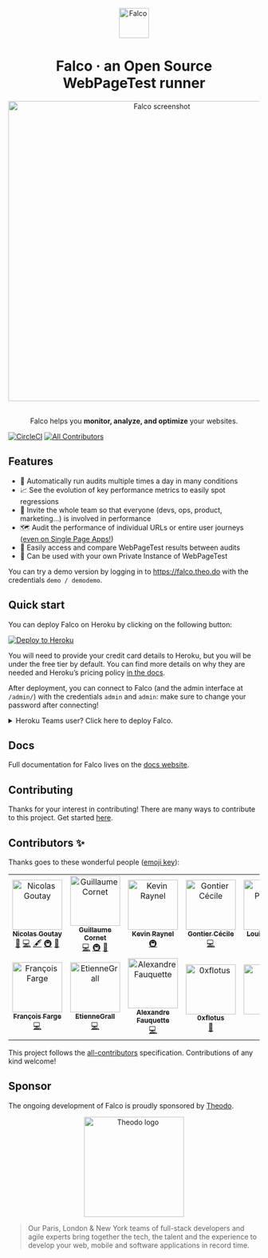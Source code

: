 <p align="center">
  <a href="https://getfal.co">
    <img alt="Falco" src="https://falco-backup-db.s3.eu-west-3.amazonaws.com/logo.svg" width="60" />
  </a>
</p>
<h1 align="center">
  Falco · an Open Source WebPageTest runner
</h1>

<div align="center">
  <a href="https://getfal.co">
    <img alt="Falco screenshot" src="https://falco-backup-db.s3.eu-west-3.amazonaws.com/falco_screenshot.jpg" width="600"/>
  </a>
</div>

<br />

<p align="center">
    Falco helps you <b>monitor, analyze, and optimize</b> your websites.
</p>

[![CircleCI](https://circleci.com/gh/theodo/falco/tree/master.svg?style=svg)](https://circleci.com/gh/theodo/falco/tree/master)
[![All Contributors](https://img.shields.io/badge/all_contributors-13-orange.svg?style=flat-square)](#contributors)

## Features

- 🔬 Automatically run audits multiple times a day in many conditions
- 📈 See the evolution of key performance metrics to easily spot regressions
- 👥 Invite the whole team so that everyone (devs, ops, product, marketing…) is involved in performance
- 🗺 Audit the performance of individual URLs or entire user journeys ([even on Single Page Apps!](https://css-tricks.com/recipes-for-performance-testing-single-page-applications-in-webpagetest/))
- 📸 Easily access and compare WebPageTest results between audits
- 🙈 Can be used with your own Private Instance of WebPageTest

You can try a demo version by logging in to https://falco.theo.do with the credentials `demo / demodemo`.

## Quick start

You can deploy Falco on Heroku by clicking on the following button:

[![Deploy to Heroku](https://www.herokucdn.com/deploy/button.svg)](https://heroku.com/deploy?template=https://github.com/theodo/falco/tree/1.1.1)

You will need to provide your credit card details to Heroku, but you will be under the free tier by default. You can find more details on why they are needed and Heroku’s pricing policy [in the docs](https://getfal.co).

After deployment, you can connect to Falco (and the admin interface at `/admin/`) with the credentials `admin` and `admin`: make sure to change your password after connecting!

<details>
<summary>Heroku Teams user? Click here to deploy Falco.</summary>
<br />
Heroku Teams do not allow for free Dynos, thus the above button will not work. Instead, you can click the following, Heroku Teams-specific button that will create “hobby”-sized dynos:
<br />
<br />
<a href="https://heroku.com/deploy?template=https://github.com/theodo/falco/tree/heroku-teams-button"><img src="https://www.herokucdn.com/deploy/button.svg" alt="Deploy to Heroku" /></a>
</details>

## Docs

Full documentation for Falco lives on the [docs website](https://getfal.co).

## Contributing

Thanks for your interest in contributing! There are many ways to contribute to this project. Get started [here](./CONTRIBUTING.md).

## Contributors ✨

Thanks goes to these wonderful people ([emoji key](https://allcontributors.org/docs/en/emoji-key)):

<!-- ALL-CONTRIBUTORS-LIST:START - Do not remove or modify this section -->
<!-- prettier-ignore -->
<table>
  <tr>
    <td align="center"><a href="https://phacks.dev/"><img src="https://avatars1.githubusercontent.com/u/2587348?v=4" width="100px;" alt="Nicolas Goutay"/><br /><sub><b>Nicolas Goutay</b></sub></a><br /><a href="#design-phacks" title="Design">🎨</a> <a href="https://github.com/theodo/falco/commits?author=phacks" title="Code">💻</a> <a href="#content-phacks" title="Content">🖋</a> <a href="#infra-phacks" title="Infrastructure (Hosting, Build-Tools, etc)">🚇</a> <a href="https://github.com/theodo/falco/commits?author=phacks" title="Documentation">📖</a></td>
    <td align="center"><a href="https://github.com/gllmcornet"><img src="https://avatars3.githubusercontent.com/u/35029311?v=4" width="100px;" alt="Guillaume Cornet"/><br /><sub><b>Guillaume Cornet</b></sub></a><br /><a href="https://github.com/theodo/falco/commits?author=gllmcornet" title="Code">💻</a> <a href="#infra-gllmcornet" title="Infrastructure (Hosting, Build-Tools, etc)">🚇</a> <a href="#design-gllmcornet" title="Design">🎨</a></td>
    <td align="center"><a href="https://github.com/kraynel"><img src="https://avatars3.githubusercontent.com/u/4620699?v=4" width="100px;" alt="Kevin Raynel"/><br /><sub><b>Kevin Raynel</b></sub></a><br /><a href="#infra-kraynel" title="Infrastructure (Hosting, Build-Tools, etc)">🚇</a></td>
    <td align="center"><a href="https://github.com/CecileSerene"><img src="https://avatars3.githubusercontent.com/u/24312896?v=4" width="100px;" alt="Gontier Cécile"/><br /><sub><b>Gontier Cécile</b></sub></a><br /><a href="https://github.com/theodo/falco/commits?author=CecileSerene" title="Code">💻</a></td>
    <td align="center"><a href="https://github.com/LouisPinsard"><img src="https://avatars1.githubusercontent.com/u/30240360?v=4" width="100px;" alt="Louis Pinsard"/><br /><sub><b>Louis Pinsard</b></sub></a><br /><a href="https://github.com/theodo/falco/commits?author=LouisPinsard" title="Code">💻</a></td>
    <td align="center"><a href="https://www.theodo.fr/"><img src="https://avatars0.githubusercontent.com/u/44815600?v=4" width="100px;" alt="Vincent Larrat"/><br /><sub><b>Vincent Larrat</b></sub></a><br /><a href="https://github.com/theodo/falco/commits?author=vlarrat-theodo" title="Code">💻</a> <a href="#security-vlarrat-theodo" title="Security">🛡️</a></td>
    <td align="center"><a href="https://github.com/antkahn"><img src="https://avatars3.githubusercontent.com/u/4716121?v=4" width="100px;" alt="antkahn"/><br /><sub><b>antkahn</b></sub></a><br /><a href="https://github.com/theodo/falco/commits?author=antkahn" title="Code">💻</a></td>
  </tr>
  <tr>
    <td align="center"><a href="https://github.com/fargito"><img src="https://avatars3.githubusercontent.com/u/29537204?v=4" width="100px;" alt="François Farge"/><br /><sub><b>François Farge</b></sub></a><br /><a href="https://github.com/theodo/falco/commits?author=fargito" title="Code">💻</a></td>
    <td align="center"><a href="https://github.com/EtienneGrall"><img src="https://avatars2.githubusercontent.com/u/44709108?v=4" width="100px;" alt="EtienneGrall"/><br /><sub><b>EtienneGrall</b></sub></a><br /><a href="https://github.com/theodo/falco/commits?author=EtienneGrall" title="Code">💻</a></td>
    <td align="center"><a href="https://github.com/alexfauquette"><img src="https://avatars2.githubusercontent.com/u/45398769?v=4" width="100px;" alt="Alexandre Fauquette"/><br /><sub><b>Alexandre Fauquette</b></sub></a><br /><a href="https://github.com/theodo/falco/commits?author=alexfauquette" title="Code">💻</a></td>
    <td align="center"><a href="https://github.com/0xflotus"><img src="https://avatars3.githubusercontent.com/u/26602940?v=4" width="100px;" alt="0xflotus"/><br /><sub><b>0xflotus</b></sub></a><br /><a href="https://github.com/theodo/falco/commits?author=0xflotus" title="Documentation">📖</a></td>
    <td align="center"><a href="http://codepen.io/donroyco/"><img src="https://avatars2.githubusercontent.com/u/1763537?v=4" width="100px;" alt="Roy"/><br /><sub><b>Roy</b></sub></a><br /><a href="https://github.com/theodo/falco/commits?author=donroyco" title="Documentation">📖</a></td>
    <td align="center"><a href="http://alberic.trancart.net/"><img src="https://avatars1.githubusercontent.com/u/6317823?v=4" width="100px;" alt="Albéric Trancart"/><br /><sub><b>Albéric Trancart</b></sub></a><br /><a href="#ideas-AlbericTrancart" title="Ideas, Planning, & Feedback">🤔</a></td>
  </tr>
</table>

<!-- ALL-CONTRIBUTORS-LIST:END -->

This project follows the [all-contributors](https://github.com/all-contributors/all-contributors) specification. Contributions of any kind welcome!

## Sponsor

The ongoing development of Falco is proudly sponsored by [Theodo](https://www.theodo.fr/).

<div align="center">
  <a href="https://www.theodo.fr/" />
    <img alt="Theodo logo" src="https://cdn2.hubspot.net/hub/2383597/hubfs/Website/Logos/Logo_Theodo_cropped.svg" width="200"/>
  </a>
</div>

> Our Paris, London & New York teams of full-stack developers and agile experts bring together the tech, the talent and the experience to develop your web, mobile and software applications in record time.
